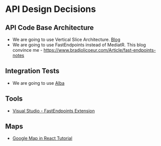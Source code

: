 # API Design Decisions

## API Code Base Architecture

- We are going to use Vertical Slice Architecture. [Blog](https://www.ghyston.com/insights/architecting-for-maintainability-through-vertical-slices)
- We are going to use FastEndpoints instead of MediatR. This blog convince me - <https://www.bradjolicoeur.com/Article/fast-endpoints-notes>

## Integration Tests

- We are going to use [Alba](https://jasperfx.github.io/alba/guide/gettingstarted.html)

## Tools

- [Visual Studio - FastEndpoints Extension](https://marketplace.visualstudio.com/items?itemName=dj-nitehawk.FastEndpoints)

## Maps

- [Google Map in React Tutorial](https://www.youtube.com/watch?v=tFjOIZGCvuQ&list=PL2rFahu9sLJ2QuJaKKYDaJp0YqjFCDCtN&index=3)
